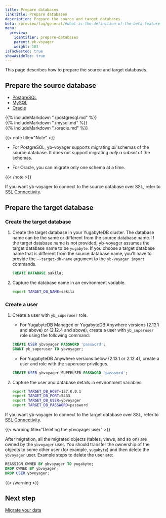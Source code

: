```yaml
---
title: Prepare databases
linkTitle: Prepare databases
description: Prepare the source and target databases
beta: /preview/faq/general/#what-is-the-definition-of-the-beta-feature-tag
menu:
  preview:
    identifier: prepare-databases
    parent: yb-voyager
    weight: 103
isTocNested: true
showAsideToc: true
---
```


This page describes how to prepare the source and target databases.

## Prepare the source database

<ul class="nav nav-tabs nav-tabs-yb">
  <li >
    <a href="#postgresql" class="nav-link active" id="postgresql-tab" data-toggle="tab" role="tab" aria-controls="postgresql" aria-selected="true">
      <i class="icon-postgres" aria-hidden="true"></i>
      PostgreSQL
    </a>
  </li>
  <li>
    <a href="#mysql" class="nav-link" id="mysql-tab" data-toggle="tab" role="tab" aria-controls="mysql" aria-selected="false">
      <i class="icon-mysql" aria-hidden="true"></i>
      MySQL
    </a>
  </li>
  <li>
    <a href="#oracle" class="nav-link" id="oracle-tab" data-toggle="tab" role="tab" aria-controls="oracle" aria-selected="false">
      <i class="icon-oracle" aria-hidden="true"></i>
      Oracle
    </a>
  </li>
</ul>

<div class="tab-content">
  <div id="postgresql" class="tab-pane fade show active" role="tabpanel" aria-labelledby="postgresql-tab">
    {{% includeMarkdown "./postgresql.md" %}}
  </div>
  <div id="mysql" class="tab-pane fade" role="tabpanel" aria-labelledby="mysql-tab">
    {{% includeMarkdown "./mysql.md" %}}
  </div>
  <div id="oracle" class="tab-pane fade" role="tabpanel" aria-labelledby="oracle-tab">
    {{% includeMarkdown "./oracle.md" %}}
  </div>
</div>

{{< note title="Note" >}}

- For PostgreSQL, yb-voyager supports migrating _all_ schemas of the source database. It does not support migrating _only a subset_ of the schemas.

- For Oracle, you can migrate only one schema at a time.

{{< /note >}}

If you want yb-voyager to connect to the source database over SSL, refer to [SSL Connectivity](/preview/migrate/yb-voyager/yb-voyager-cli/#ssl-connectivity).

## Prepare the target database

### Create the target database

1. Create the target database in your YugabyteDB cluster. The database name can be the same or different from the source database name. If the target database name is not provided, yb-voyager assumes the target database name to be `yugabyte`. If you choose a target database name that is different from the source database name, you'll have to provide the `--target-db-name` argument to the `yb-voyager import` commands.

   ```sql
   CREATE DATABASE sakila;
   ```

1. Capture the database name in an environment variable.

   ```sh
   export TARGET_DB_NAME=sakila
   ```

### Create a user

1. Create a user with `yb_superuser` role.

   - For YugabyteDB Managed or YugabyteDB Anywhere versions (2.13.1 and above) or (2.12.4 and above), create a user with `yb_superuser` role using the following command:

   ```sql
   CREATE USER ybvoyager PASSWORD 'password';
   GRANT yb_superuser TO ybvoyager;
   ```

   - For YugabyteDB Anywhere versions below (2.13.1 or 2.12.4), create a user and role with the superuser privileges.

   ```sql
   CREATE USER ybvoyager SUPERUSER PASSWORD 'password';
   ```

1. Capture the user and database details in environment variables.

   ```sh
   export TARGET_DB_HOST=127.0.0.1
   export TARGET_DB_PORT=5433
   export TARGET_DB_USER=ybvoyager
   export TARGET_DB_PASSWORD=password
   ```

If you want yb-voyager to connect to the target database over SSL, refer to [SSL Connectivity](/preview/migrate/yb-voyager/yb-voyager-cli/#ssl-connectivity).

{{< warning title="Deleting the ybvoyager user" >}}

After migration, all the migrated objects (tables, views, and so on) are owned by the `ybvoyager` user. You should transfer the ownership of the objects to some other user (for example, `yugabyte`) and then delete the `ybvoyager` user. Example steps to delete the user are:

```sql
REASSIGN OWNED BY ybvoyager TO yugabyte;
DROP OWNED BY ybvoyager;
DROP USER ybvoyager;
```

{{< /warning >}}

## Next step

[Migrate your data](../../yb-voyager/migrate-data/)
